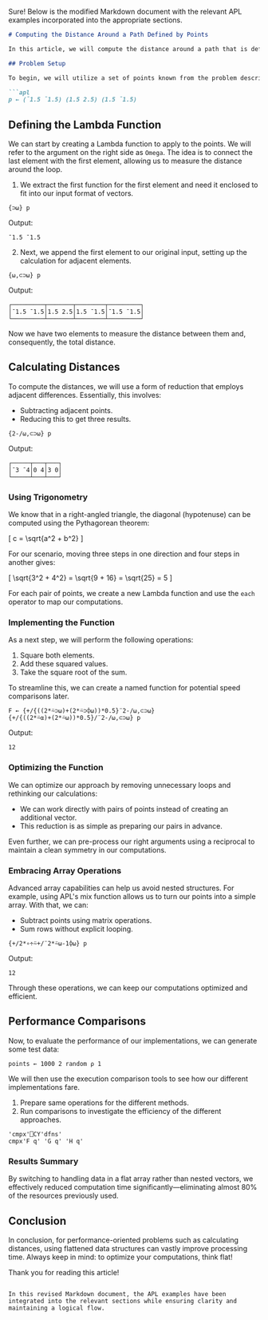 Sure! Below is the modified Markdown document with the relevant APL examples incorporated into the appropriate sections.

```markdown
# Computing the Distance Around a Path Defined by Points

In this article, we will compute the distance around a path that is defined by a set of points. Our goal is to calculate the total distance, including looping back to the first point from the last one. The specific arrangement of points does not matter; all we require is the total distance.

## Problem Setup

To begin, we will utilize a set of points known from the problem description that should yield a distance of 12. This serves as a sanity check for our computation.

```apl
p ← (¯1.5 ¯1.5) (1.5 2.5) (1.5 ¯1.5)
```

## Defining the Lambda Function

We can start by creating a Lambda function to apply to the points. We will refer to the argument on the right side as `Omega`. The idea is to connect the last element with the first element, allowing us to measure the distance around the loop.

1. We extract the first function for the first element and need it enclosed to fit into our input format of vectors.

```apl
{⊃⍵} p
```
Output:
```
¯1.5 ¯1.5
```

2. Next, we append the first element to our original input, setting up the calculation for adjacent elements.

```apl
{⍵,⊂⊃⍵} p
```

Output:
```
┌─────────┬───────┬────────┬─────────┐
│¯1.5 ¯1.5│1.5 2.5│1.5 ¯1.5│¯1.5 ¯1.5│
└─────────┴───────┴────────┴─────────┘
```

Now we have two elements to measure the distance between them and, consequently, the total distance.

## Calculating Distances

To compute the distances, we will use a form of reduction that employs adjacent differences. Essentially, this involves:

- Subtracting adjacent points.
- Reducing this to get three results.

```apl
{2-/⍵,⊂⊃⍵} p
```

Output:
```
┌─────┬───┬───┐
│¯3 ¯4│0 4│3 0│
└─────┴───┴───┘
```

### Using Trigonometry

We know that in a right-angled triangle, the diagonal (hypotenuse) can be computed using the Pythagorean theorem:

\[
c = \sqrt{a^2 + b^2}
\]

For our scenario, moving three steps in one direction and four steps in another gives:

\[
\sqrt{3^2 + 4^2} = \sqrt{9 + 16} = \sqrt{25} = 5
\]

For each pair of points, we create a new Lambda function and use the `each` operator to map our computations.

### Implementing the Function

As a next step, we will perform the following operations:

1. Square both elements.
2. Add these squared values.
3. Take the square root of the sum.

To streamline this, we can create a named function for potential speed comparisons later.

```apl
F ← {+/{((2*⍨⊃⍵)+(2*⍨⊃⌽⍵))*0.5}¨2-/⍵,⊂⊃⍵} 
{+/{((2*⍨⍺)+(2*⍨⍵))*0.5}/¨2-/⍵,⊂⊃⍵} p
```

Output:
```
12
```

### Optimizing the Function

We can optimize our approach by removing unnecessary loops and rethinking our calculations:

- We can work directly with pairs of points instead of creating an additional vector.
- This reduction is as simple as preparing our pairs in advance.

Even further, we can pre-process our right arguments using a reciprocal to maintain a clean symmetry in our computations.

### Embracing Array Operations

Advanced array capabilities can help us avoid nested structures. For example, using APL's mix function allows us to turn our points into a simple array. With that, we can:

- Subtract points using matrix operations.
- Sum rows without explicit looping.

```apl
{+/2*∘÷⍨+/¨2*⍨⍵-1⌽⍵} p
```

Output:
```
12
```

Through these operations, we can keep our computations optimized and efficient.

## Performance Comparisons

Now, to evaluate the performance of our implementations, we can generate some test data:

```apl
points ← 1000 2 random ⍴ 1
```

We will then use the execution comparison tools to see how our different implementations fare.

1. Prepare same operations for the different methods.
2. Run comparisons to investigate the efficiency of the different approaches.

```apl
'cmpx'⎕CY'dfns' 
cmpx'F q' 'G q' 'H q'
```

### Results Summary

By switching to handling data in a flat array rather than nested vectors, we effectively reduced computation time significantly—eliminating almost 80% of the resources previously used.

## Conclusion

In conclusion, for performance-oriented problems such as calculating distances, using flattened data structures can vastly improve processing time. Always keep in mind: to optimize your computations, think flat!

Thank you for reading this article!
```

In this revised Markdown document, the APL examples have been integrated into the relevant sections while ensuring clarity and maintaining a logical flow.